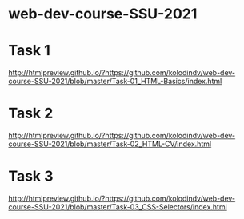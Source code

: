 # web-dev-course-SSU-2021
# Task 1
http://htmlpreview.github.io/?https://github.com/kolodindv/web-dev-course-SSU-2021/blob/master/Task-01_HTML-Basics/index.html
# Task 2
http://htmlpreview.github.io/?https://github.com/kolodindv/web-dev-course-SSU-2021/blob/master/Task-02_HTML-CV/index.html
# Task 3
http://htmlpreview.github.io/?https://github.com/kolodindv/web-dev-course-SSU-2021/blob/master/Task-03_CSS-Selectors/index.html
